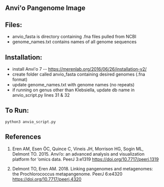 ## Anvi'o Pangenome Image

## Files:
* anvio_fasta is directory containing .fna files pulled from NCBI
* genome_names.txt contains names of all genome sequences

## Installation:
* install Anvi'o 7 -- https://merenlab.org/2016/06/26/installation-v2/
* create folder called anvio_fasta containing desired genomes (.fna format)
* update genome_names.txt with genome names (no repeats)
* if running on genus other than Klebsiella, update db name in anvio_script.py lines 31 & 32
 
## To Run:
    python3 anvio_script.py
    
## References
1. Eren AM, Esen ÖC, Quince C, Vineis JH, Morrison HG, Sogin ML, Delmont TO. 2015. Anvi’o: an advanced analysis and visualization platform for ‘omics data. PeerJ 3:e1319 https://doi.org/10.7717/peerj.1319

2. Delmont TO, Eren AM. 2018. Linking pangenomes and metagenomes: the Prochlorococcus metapangenome. PeerJ 6:e4320 https://doi.org/10.7717/peerj.4320

